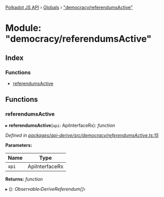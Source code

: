 [Polkadot JS API](../README.md) › [Globals](../globals.md) › ["democracy/referendumsActive"](_democracy_referendumsactive_.md)

# Module: "democracy/referendumsActive"

## Index

### Functions

* [referendumsActive](_democracy_referendumsactive_.md#referendumsactive)

## Functions

###  referendumsActive

▸ **referendumsActive**(`api`: ApiInterfaceRx): *function*

*Defined in [packages/api-derive/src/democracy/referendumsActive.ts:15](https://github.com/polkadot-js/api/blob/5ab0bf3998/packages/api-derive/src/democracy/referendumsActive.ts#L15)*

**Parameters:**

Name | Type |
------ | ------ |
`api` | ApiInterfaceRx |

**Returns:** *function*

▸ (): *Observable‹DeriveReferendum[]›*
